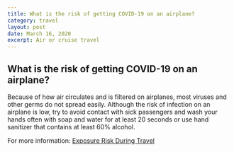 ```yaml
---
title: What is the risk of getting COVID-19 on an airplane?
category: travel
layout: post 
date: March 16, 2020
excerpt: Air or cruise travel
---
```


## What is the risk of getting COVID-19 on an airplane? ##

Because of how air circulates and is filtered on airplanes, most viruses and other germs do not spread easily. Although the risk of infection on an airplane is low, try to avoid contact with sick passengers and wash your hands often with soap and water for at least 20 seconds or use hand sanitizer that contains at least 60% alcohol.

For more information: <a href="https://www.cdc.gov/coronavirus/2019-ncov/php/risk-assessment.html"> Exposure Risk During Travel</a>
